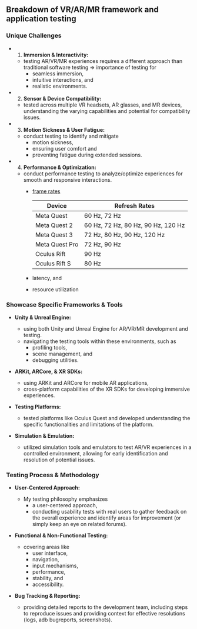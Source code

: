 ## Breakdown of VR/AR/MR framework and application testing

### Unique Challenges

* 1. **Immersion & Interactivity:**
  * testing AR/VR/MR experiences requires a different approach than traditional software testing => importance of testing for
    * seamless immersion,
    * intuitive interactions, and
    * realistic environments.

* 2. **Sensor & Device Compatibility:** 
  * tested across multiple VR headsets, AR glasses, and MR devices, understanding the varying capabilities and potential for compatibility issues.

* 3. **Motion Sickness & User Fatigue:** 
  * conduct testing to identify and mitigate
    * motion sickness,
    * ensuring user comfort and
    * preventing fatigue during extended sessions.

* 4. **Performance & Optimization:** 
  * conduct performance testing to analyze/optimize experiences for smooth and responsive interactions.
    * [frame rates](https://developers.meta.com/horizon/documentation/unreal/unreal-advanced-rendering)
   
      | Device | Refresh Rates |
      |--|--|
      | Meta Quest | 60 Hz, 72 Hz |
      | Meta Quest 2 | 60 Hz, 72 Hz, 80 Hz, 90 Hz, 120 Hz |
      | Meta Quest 3 | 72 Hz, 80 Hz, 90 Hz, 120 Hz |
      | Meta Quest Pro | 72 Hz, 90 Hz |
      | Oculus Rift | 90 Hz |
      | Oculus Rift S | 80 Hz |

    * latency, and
    * resource utilization 

### Showcase Specific Frameworks & Tools

* **Unity & Unreal Engine:** 
  * using both Unity and Unreal Engine for AR/VR/MR development and testing. 
  * navigating the testing tools within these environments, such as
    * profiling tools,
    * scene management, and
    * debugging utilities.

* **ARKit, ARCore, & XR SDKs:** 
  * using ARKit and ARCore for mobile AR applications, 
  * cross-platform capabilities of the XR SDKs for developing immersive experiences.

* **Testing Platforms:** 
  * tested platforms like Oculus Quest and developed understanding the specific functionalities and limitations of the platform.

* **Simulation & Emulation:** 
  * utilized simulation tools and emulators to test AR/VR experiences in a controlled environment, allowing for early identification and resolution of potential issues.

### Testing Process & Methodology

* **User-Centered Approach:** 
  * My testing philosophy emphasizes
    * a user-centered approach,
    * conducting usability tests with real users to gather feedback on the overall experience and identify areas for improvement (or simply keep an eye on related forums).

* **Functional & Non-Functional Testing:** 
  * covering areas like
    * user interface,
    * navigation,
    * input mechanisms,
    * performance,
    * stability, and
    * accessibility.

* **Bug Tracking & Reporting:** 
  * providing detailed reports to the development team, including steps to reproduce issues and providing context for effective resolutions (logs, adb bugreports, screenshots).